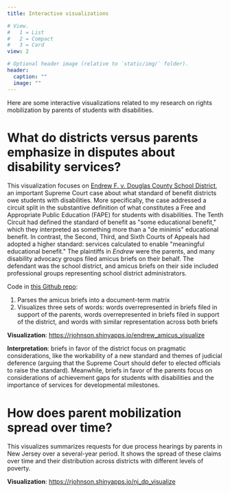 ```yaml
---
title: Interactive visualizations

# View.
#   1 = List
#   2 = Compact
#   3 = Card
view: 2

# Optional header image (relative to `static/img/` folder).
header:
  caption: ""
  image: ""
---
```


Here are some interactive visualizations related to my research on rights mobilization by parents of students with disabilities.

# What do districts versus parents emphasize in disputes about disability services?

This visualization focuses on [Endrew F. v. Douglas County School District](https://sites.ed.gov/idea/questions-and-answers-qa-on-u-s-supreme-court-case-decision-endrew-f-v-douglas-county-school-district-re-1/#citem_87f6-1462), an important Supreme Court case about what standard of benefit districts owe students with disabilities. More specifically, the case addressed a circuit split in the substantive definition of what constitutes a Free and Appropriate Public Education (FAPE) for students with disabilities. The Tenth Circuit had defined the standard of benefit as "some educational benefit," which they interpreted as something more than a "de minimis" educational benefit. In contrast, the Second, Third, and Sixth Courts of Appeals had adopted a higher standard: services calculated to enable "meaningful educational benefit." The plaintiffs in *Endrew* were the parents, and many disability advocacy groups filed amicus briefs on their behalf. The defendant was the school district, and amicus briefs on their side included professional groups representing school district administrators.

Code in [this Github repo](https://github.com/rebeccajohnson88/endrew_amicusbriefs):

1. Parses the amicus briefs into a document-term matrix
2. Visualizes three sets of words: words overrepresented in briefs filed in support of the parents, words overrepresented in briefs filed in support of the district, and words with similar representation across both briefs

**Visualization**: https://rjohnson.shinyapps.io/endrew_amicus_visualize

**Interpretation**: briefs in favor of the district focus on pragmatic considerations, like the workability of a new standard and themes of judicial deference (arguing that the Supreme Court should defer to elected officials to raise the standard). Meanwhile, briefs in favor of the parents focus on considerations of achievement gaps for students with disabilities and the importance of services for developmental milestones.

# How does parent mobilization spread over time?

This visualizes summarizes requests for due process hearings by parents in New Jersey over a several-year period. It shows the spread of these claims over time and their distribution across districts with different levels of poverty.

**Visualization**: https://rjohnson.shinyapps.io/nj_dp_visualize